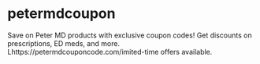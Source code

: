 # petermdcoupon
Save on Peter MD products with exclusive coupon codes! Get discounts on prescriptions, ED meds, and more. Lhttps://petermdcouponcode.com/imited-time offers available.
